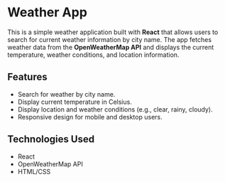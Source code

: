 # Weather App

This is a simple weather application built with **React** that allows users to search for current weather information by city name. The app fetches weather data from the **OpenWeatherMap API** and displays the current temperature, weather conditions, and location information.

## Features

- Search for weather by city name.
- Display current temperature in Celsius.
- Display location and weather conditions (e.g., clear, rainy, cloudy).
- Responsive design for mobile and desktop users.


## Technologies Used

- React
- OpenWeatherMap API
- HTML/CSS

